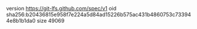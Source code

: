 version https://git-lfs.github.com/spec/v1
oid sha256:b20436815e958f7e224a5d84ad15226b575ac431b4860753c733944e8b1b1da0
size 49069
